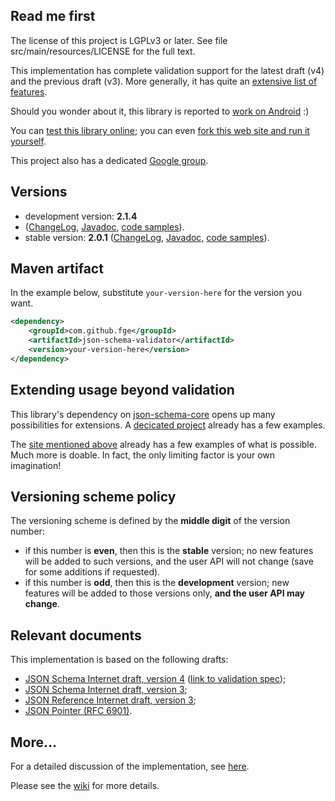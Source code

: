 ## Read me first

The license of this project is LGPLv3 or later. See file src/main/resources/LICENSE for the full
text.

This implementation has complete validation support for the latest draft (v4) and the previous draft
(v3). More generally, it has quite an [extensive list of
features](https://github.com/fge/json-schema-validator/wiki/Features).

Should you wonder about it, this library is reported to [work on
Android](http://stackoverflow.com/questions/14511468/java-android-validate-string-json-against-string-schema)
:)

You can [test this library online](http://json-schema-validator.herokuapp.com); you can even [fork
this web site and run it yourself](https://github.com/fge/json-schema-validator-demo).

This project also has a dedicated [Google group](https://groups.google.com/forum/?fromgroups#!forum/json-schema-validator).


## Versions

* development version: **2.1.4**
* ([ChangeLog](https://github.com/fge/json-schema-validator/wiki/ChangeLog.devel),
  [Javadoc](http://fge.github.com/json-schema-validator/old/index.html), [code
  samples](http://fge.github.com/json-schema-validator/devel/index.html?com/github/fge/jsonschema/examples/package-summary.html)).
* stable version: **2.0.1**
  ([ChangeLog](https://github.com/fge/json-schema-validator/wiki/ChangeLog.stable),
  [Javadoc](http://fge.github.com/json-schema-validator/old/index.html), [code
  samples](http://fge.github.com/json-schema-validator/stable/index.html?com/github/fge/jsonschema/examples/package-summary.html)).

## Maven artifact

In the example below, substitute `your-version-here` for the version you want.

```xml
<dependency>
    <groupId>com.github.fge</groupId>
    <artifactId>json-schema-validator</artifactId>
    <version>your-version-here</version>
</dependency>
```

## Extending usage beyond validation

This library's dependency on [json-schema-core](https://github.com/fge/json-schema-core) opens up
many possibilities for extensions. A [decicated
project](https://github.com/fge/json-schema-processor-examples) already has a few examples.

The [site mentioned above](http://json-schema-validator.herokuapp.com) already has a few examples of
what is possible. Much more is doable. In fact, the only limiting factor is your own imagination!

## Versioning scheme policy

The versioning scheme is defined by the **middle digit** of the version number:

* if this number is **even**, then this is the **stable** version; no new features will be
  added to such versions, and the user API will not change (save for some additions if requested).
* if this number is **odd**, then this is the **development** version; new features will be
  added to those versions only, **and the user API may change**.

## Relevant documents

This implementation is based on the following drafts:

* [JSON Schema Internet draft, version 4](http://tools.ietf.org/html/draft-zyp-json-schema-04)
  ([link to validation spec](http://tools.ietf.org/html/draft-fge-json-schema-validation-00));
* [JSON Schema Internet draft, version 3](http://tools.ietf.org/html/draft-zyp-json-schema-03);
* [JSON Reference Internet draft, version
  3](http://tools.ietf.org/html/draft-pbryan-zyp-json-ref-03);
* [JSON Pointer (RFC 6901)](http://tools.ietf.org/html/rfc6901).

## More...

For a detailed discussion of the implementation, see
[here](https://github.com/fge/json-schema-validator/wiki/Status).

Please see the [wiki](https://github.com/fge/json-schema-validator/wiki/) for more
details.

